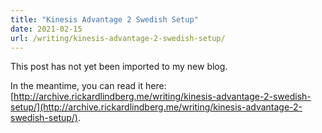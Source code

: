```yaml
---
title: "Kinesis Advantage 2 Swedish Setup"
date: 2021-02-15
url: /writing/kinesis-advantage-2-swedish-setup/
---
```


This post has not yet been imported to my new blog.

In the meantime, you can read it here: [http://archive.rickardlindberg.me/writing/kinesis-advantage-2-swedish-setup/](http://archive.rickardlindberg.me/writing/kinesis-advantage-2-swedish-setup/).
